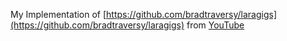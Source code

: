 My Implementation of [https://github.com/bradtraversy/laragigs](https://github.com/bradtraversy/laragigs) from [YouTube](https://youtu.be/MYyJ4PuL4pY)

